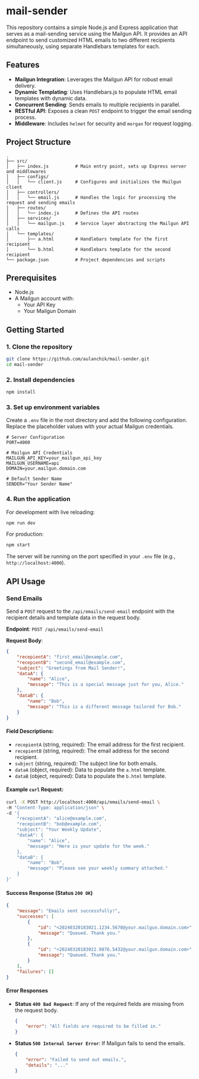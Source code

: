 # mail-sender

This repository contains a simple Node.js and Express application that serves as a mail-sending service using the Mailgun API. It provides an API endpoint to send customized HTML emails to two different recipients simultaneously, using separate Handlebars templates for each.

## Features

*   **Mailgun Integration**: Leverages the Mailgun API for robust email delivery.
*   **Dynamic Templating**: Uses Handlebars.js to populate HTML email templates with dynamic data.
*   **Concurrent Sending**: Sends emails to multiple recipients in parallel.
*   **RESTful API**: Exposes a clean `POST` endpoint to trigger the email sending process.
*   **Middleware**: Includes `helmet` for security and `morgan` for request logging.

## Project Structure

```
.
├── src/
│   ├── index.js          # Main entry point, sets up Express server and middlewares
│   ├── configs/
│   │   └── client.js     # Configures and initializes the Mailgun client
│   ├── controllers/
│   │   └── email.js      # Handles the logic for processing the request and sending emails
│   ├── routes/
│   │   └── index.js      # Defines the API routes
│   ├── services/
│   │   └── mailgun.js    # Service layer abstracting the Mailgun API calls
│   └── templates/
│       ├── a.html        # Handlebars template for the first recipient
│       └── b.html        # Handlebars template for the second recipient
└── package.json          # Project dependencies and scripts
```

## Prerequisites

*   Node.js
*   A Mailgun account with:
    *   Your API Key
    *   Your Mailgun Domain

## Getting Started

### 1. Clone the repository

```bash
git clone https://github.com/aulanchik/mail-sender.git
cd mail-sender
```

### 2. Install dependencies

```bash
npm install
```

### 3. Set up environment variables

Create a `.env` file in the root directory and add the following configuration. Replace the placeholder values with your actual Mailgun credentials.

```env
# Server Configuration
PORT=4000

# Mailgun API Credentials
MAILGUN_API_KEY=your_mailgun_api_key
MAILGUN_USERNAME=api
DOMAIN=your.mailgun.domain.com

# Default Sender Name
SENDER="Your Sender Name"
```

### 4. Run the application

For development with live reloading:
```bash
npm run dev
```

For production:
```bash
npm start
```

The server will be running on the port specified in your `.env` file (e.g., `http://localhost:4000`).

## API Usage

### Send Emails

Send a `POST` request to the `/api/emails/send-email` endpoint with the recipient details and template data in the request body.

**Endpoint**: `POST /api/emails/send-email`

**Request Body**:

```json
{
    "recepientA": "first_email@example.com",
    "recepientB": "second_email@example.com",
    "subject": "Greetings from Mail Sender!",
    "dataA": {
        "name": "Alice",
        "message": "This is a special message just for you, Alice."
    },
    "dataB": {
        "name": "Bob",
        "message": "This is a different message tailored for Bob."
    }
}
```

#### Field Descriptions:
- `recepientA` (string, required): The email address for the first recipient.
- `recepientB` (string, required): The email address for the second recipient.
- `subject` (string, required): The subject line for both emails.
- `dataA` (object, required): Data to populate the `a.html` template.
- `dataB` (object, required): Data to populate the `b.html` template.

#### Example `curl` Request:

```bash
curl -X POST http://localhost:4000/api/emails/send-email \
-H "Content-Type: application/json" \
-d '{
    "recepientA": "alice@example.com",
    "recepientB": "bob@example.com",
    "subject": "Your Weekly Update",
    "dataA": {
        "name": "Alice",
        "message": "Here is your update for the week."
    },
    "dataB": {
        "name": "Bob",
        "message": "Please see your weekly summary attached."
    }
}'
```

#### Success Response (Status `200 OK`)

```json
{
    "message": "Emails sent successfully!",
    "successes": [
        {
            "id": "<20240320183021.1234.5678@your.mailgun.domain.com>",
            "message": "Queued. Thank you."
        },
        {
            "id": "<20240320183022.9876.5432@your.mailgun.domain.com>",
            "message": "Queued. Thank you."
        }
    ],
    "failures": []
}
```

#### Error Responses

- **Status `400 Bad Request`**: If any of the required fields are missing from the request body.
    ```json
    {
        "error": "All fields are required to be filled in."
    }
    ```
- **Status `500 Internal Server Error`**: If Mailgun fails to send the emails.
    ```json
    {
        "error": "Failed to send out emails.",
        "details": "..."
    }
